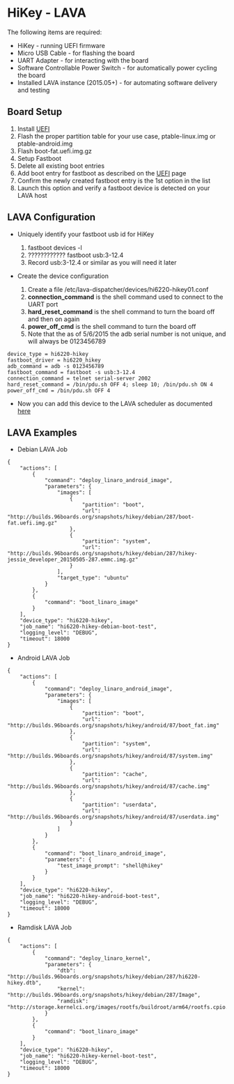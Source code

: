 # HiKey - LAVA

The following items are required:
* HiKey - running UEFI firmware
* Micro USB Cable - for flashing the board
* UART Adapter - for interacting with the board
* Software Controllable Power Switch  - for automatically power cycling the board
* Installed LAVA instance (2015.05+) - for automating software delivery and testing

## Board Setup

1. Install [UEFI](https://github.com/96boards/documentation/wiki/UEFI)
2. Flash the proper partition table for your use case, ptable-linux.img or ptable-android.img
3. Flash boot-fat.uefi.img.gz
4. Setup Fastboot
  1. Delete all existing boot entries
  2. Add boot entry for fastboot as described on the [UEFI](https://github.com/96boards/documentation/wiki/UEFI) page
  3. Confirm the newly created fastboot entry is the 1st option in the list
  4. Launch this option and verify a fastboot device is detected on your LAVA host

## LAVA Configuration

* Uniquely identify your fastboot usb id for HiKey
  1. fastboot devices -l
  2. ???????????? fastboot usb:3-12.4
  3. Record usb:3-12.4 or similar as you will need it later

* Create the device configuration
  1. Create a file /etc/lava-dispatcher/devices/hi6220-hikey01.conf
  2. **connection_command** is the shell command used to connect to the UART port
  3. **hard_reset_command** is the shell command to turn the board off and then on again
  4. **power_off_cmd** is the shell command to turn the board off
  5. Note that the as of 5/6/2015 the adb serial number is not unique, and will always be 0123456789

```
device_type = hi6220-hikey
fastboot_driver = hi6220_hikey
adb_command = adb -s 0123456789
fastboot_command = fastboot -s usb:3-12.4
connection_command = telnet serial-server 2002
hard_reset_command = /bin/pdu.sh OFF 4; sleep 10; /bin/pdu.sh ON 4
power_off_cmd = /bin/pdu.sh OFF 4
```

 * Now you can add this device to the LAVA scheduler as documented [here](https://validation.linaro.org/static/docs/lava-image-creation.html#adding-to-the-scheduler)

## LAVA Examples

  * Debian LAVA Job
```
{
    "actions": [
        {
            "command": "deploy_linaro_android_image",
            "parameters": {
                "images": [
                    {
                        "partition": "boot",
                        "url": "http://builds.96boards.org/snapshots/hikey/debian/287/boot-fat.uefi.img.gz"
                    },
                    {
                        "partition": "system",
                        "url": "http://builds.96boards.org/snapshots/hikey/debian/287/hikey-jessie_developer_20150505-287.emmc.img.gz"
                    }
                ],
                "target_type": "ubuntu"
            }
        },
        {
            "command": "boot_linaro_image"
        }
    ],
    "device_type": "hi6220-hikey",
    "job_name": "hi6220-hikey-debian-boot-test",
    "logging_level": "DEBUG",
    "timeout": 18000
}
```

* Android LAVA Job

```
{
    "actions": [
        {
            "command": "deploy_linaro_android_image",
            "parameters": {
                "images": [
                    {
                        "partition": "boot",
                        "url": "http://builds.96boards.org/snapshots/hikey/android/87/boot_fat.img"
                    },
                    {
                        "partition": "system",
                        "url": "http://builds.96boards.org/snapshots/hikey/android/87/system.img"
                    },
                    {
                        "partition": "cache",
                        "url": "http://builds.96boards.org/snapshots/hikey/android/87/cache.img"
                    },
                    {
                        "partition": "userdata",
                        "url": "http://builds.96boards.org/snapshots/hikey/android/87/userdata.img"
                    }
                ]
            }
        },
        {
            "command": "boot_linaro_android_image",
            "parameters": {
                "test_image_prompt": "shell@hikey"
            }
        }
    ],
    "device_type": "hi6220-hikey",
    "job_name": "hi6220-hikey-android-boot-test",
    "logging_level": "DEBUG",
    "timeout": 18000
}
```

* Ramdisk LAVA Job

```
{
    "actions": [
        {
            "command": "deploy_linaro_kernel",
            "parameters": {
                "dtb": "http://builds.96boards.org/snapshots/hikey/debian/287/hi6220-hikey.dtb",
                "kernel": "http://builds.96boards.org/snapshots/hikey/debian/287/Image",
                "ramdisk": "http://storage.kernelci.org/images/rootfs/buildroot/arm64/rootfs.cpio.gz"
            }
        },
        {
            "command": "boot_linaro_image"
        }
    ],
    "device_type": "hi6220-hikey",
    "job_name": "hi6220-hikey-kernel-boot-test",
    "logging_level": "DEBUG",
    "timeout": 18000
}
```

